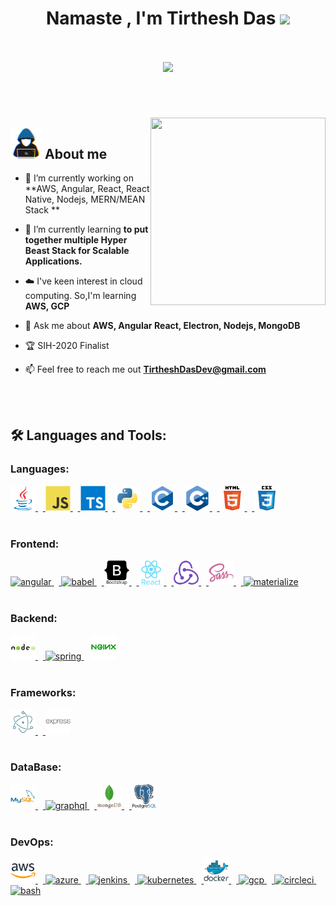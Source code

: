<h1 align="center"><b>Namaste , I'm Tirthesh Das </b><img src="https://media.giphy.com/media/hvRJCLFzcasrR4ia7z/giphy.gif" width="35"><br>
<br></h1>

<p align="center">
<!--   <a href="https://github.com/DenverCoder1/readme-typing-svg"> -->
<img src="https://readme-typing-svg.herokuapp.com?font=Time+New+Roman&color=cyan&size=25&center=true&vCenter=true&width=600&height=50&lines=Self-taught+Full-Stack+Developer,;Working+For+Mercedez-Benz,;Active+Learner/Researcher,;Love+to+learn+new+stuffs..<3"></a>
<h1></h1>
<br>
</p>




<picture> <img align="right" src="https://github.com/7oSkaaa/7oSkaaa/blob/main/Images/Right_Side.gif?raw=true" width = 280px height = 300px></picture>
## <picture><img src = "https://github.com/0xAbdulKhalid/0xAbdulKhalid/raw/main/assets/mdImages/about_me.gif" width = 50px></picture> **About me**
<!--Intro start-->

- 🔭 I’m currently working on **AWS, Angular, React, React Native, Nodejs, MERN/MEAN Stack **

- 🌱 I’m currently learning **to put together multiple Hyper Beast Stack for Scalable Applications.**

- ☁️ I've keen interest in cloud computing. So,I'm learning **AWS, GCP**

- 💬 Ask me about **AWS, Angular React, Electron, Nodejs, MongoDB**

- 🏆 SIH-2020 Finalist

- 📫 Feel free to reach me out **TirtheshDasDev@gmail.com**
<!--Intro end-->

<br>
<br>

<h2 align="left">🛠 Languages and Tools:</h2>
<p align="left">
<h3 align="left">Languages:</h3>
<a href="https://www.java.com" target="_blank" rel="noreferrer"> <img
    src="https://raw.githubusercontent.com/devicons/devicon/master/icons/java/java-original.svg" alt="java" width="40"
    height="40" /> </a>&nbsp;&nbsp;<a href="https://developer.mozilla.org/en-US/docs/Web/JavaScript" target="_blank"
    rel="noreferrer"> <img src="https://raw.githubusercontent.com/devicons/devicon/master/icons/javascript/javascript-original.svg"
    alt="javascript" width="40" height="40" /> </a>&nbsp;&nbsp;<a href="https://www.typescriptlang.org/" target="_blank" rel="noreferrer"> <img
  src="https://raw.githubusercontent.com/devicons/devicon/master/icons/typescript/typescript-original.svg"
  alt="typescript" width="40" height="40" /> </a>&nbsp;&nbsp;<a href="https://www.python.org" target="_blank" rel="noreferrer">
  <img src="https://raw.githubusercontent.com/devicons/devicon/master/icons/python/python-original.svg" alt="python"
    width="40" height="40" /> </a>&nbsp;&nbsp;<a href="https://www.cprogramming.com/" target="_blank"
  rel="noreferrer"> <img src="https://raw.githubusercontent.com/devicons/devicon/master/icons/c/c-original.svg"
  alt="c" width="40" height="40" /> </a>&nbsp;&nbsp;<a href="https://www.w3schools.com/cpp/" target="_blank" rel="noreferrer"> <img
  src="https://raw.githubusercontent.com/devicons/devicon/master/icons/cplusplus/cplusplus-original.svg"
  alt="cplusplus" width="40" height="40" /> </a>&nbsp;&nbsp;<a href="https://www.w3.org/html/" target="_blank" rel="noreferrer"> <img
    src="https://raw.githubusercontent.com/devicons/devicon/master/icons/html5/html5-original-wordmark.svg"
    alt="html5" width="40" height="40" /> </a>&nbsp;&nbsp;<a href="https://www.w3schools.com/css/" target="_blank"
    rel="noreferrer"> <img
    src="https://raw.githubusercontent.com/devicons/devicon/master/icons/css3/css3-original-wordmark.svg" alt="css3"
    width="40" height="40" /> </a>
      
<br>
<br>
<h3 align="left">Frontend:</h3>
<a href="https://angular.io" target="_blank" rel="noreferrer"> <img
  src="https://angular.io/assets/images/logos/angular/angular.svg" alt="angular" width="40" height="40" /> </a>&nbsp;&nbsp;<a href="https://babeljs.io/" target="_blank" rel="noreferrer"> <img
  src="https://www.vectorlogo.zone/logos/babeljs/babeljs-icon.svg" alt="babel" width="40" height="40" /> </a>&nbsp;&nbsp;<a href="https://getbootstrap.com" target="_blank" rel="noreferrer"> <img
  src="https://raw.githubusercontent.com/devicons/devicon/master/icons/bootstrap/bootstrap-plain-wordmark.svg"
  alt="bootstrap" width="40" height="40" /> </a>&nbsp;&nbsp;<a href="https://reactjs.org/" target="_blank" rel="noreferrer"> <img
    src="https://raw.githubusercontent.com/devicons/devicon/master/icons/react/react-original-wordmark.svg"
    alt="react" width="40" height="40" /> </a>&nbsp;&nbsp;<a href="https://redux.js.org" target="_blank" rel="noreferrer"> <img
    src="https://raw.githubusercontent.com/devicons/devicon/master/icons/redux/redux-original.svg" alt="redux"
    width="40" height="40" /> </a>&nbsp;&nbsp;<a href="https://sass-lang.com" target="_blank" rel="noreferrer"> <img
  src="https://raw.githubusercontent.com/devicons/devicon/master/icons/sass/sass-original.svg" alt="sass" width="40"
  height="40" /> </a>&nbsp;&nbsp;<a href="https://materializecss.com/" target="_blank"
    rel="noreferrer"> <img
    src="https://raw.githubusercontent.com/prplx/svg-logos/5585531d45d294869c4eaab4d7cf2e9c167710a9/svg/materialize.svg"
    alt="materialize" width="40" height="40" /> </a> 

<br>
<br>
<h3 align="left">Backend:</h3>
<a href="https://nodejs.org" target="_blank" rel="noreferrer"> <img
    src="https://raw.githubusercontent.com/devicons/devicon/master/icons/nodejs/nodejs-original-wordmark.svg"
    alt="nodejs" width="40" height="40" /> </a> &nbsp;&nbsp;<a href="https://spring.io/" target="_blank" rel="noreferrer"> <img
    src="https://www.vectorlogo.zone/logos/springio/springio-icon.svg" alt="spring" width="40" height="40" /> </a>&nbsp;&nbsp; <a href="https://www.nginx.com" target="_blank" rel="noreferrer"> <img
    src="https://raw.githubusercontent.com/devicons/devicon/master/icons/nginx/nginx-original.svg" alt="nginx"
    width="40" height="40" /> </a>

<br>
<br>
<h3 align="left">Frameworks:</h3>    
<a href="https://www.electronjs.org" target="_blank" rel="noreferrer"> <img
  src="https://raw.githubusercontent.com/devicons/devicon/master/icons/electron/electron-original.svg"
  alt="electron" width="40" height="40" /> </a>&nbsp;&nbsp;<a href="https://expressjs.com" target="_blank" rel="noreferrer"> <img
  src="https://raw.githubusercontent.com/devicons/devicon/master/icons/express/express-original-wordmark.svg"
  alt="express" width="40" height="40" /> </a>
      
<br>
<br>
<h3 align="left">DataBase:</h3>
<a href="https://www.mysql.com/" target="_blank" rel="noreferrer">
  <img src="https://raw.githubusercontent.com/devicons/devicon/master/icons/mysql/mysql-original-wordmark.svg"
  alt="mysql" width="40" height="40" /> </a>&nbsp;&nbsp;<a href="https://graphql.org" target="_blank" rel="noreferrer"> <img
  src="https://www.vectorlogo.zone/logos/graphql/graphql-icon.svg" alt="graphql" width="40" height="40" /> </a>&nbsp;&nbsp;<a href="https://www.mongodb.com/" target="_blank"
    rel="noreferrer"> <img
    src="https://raw.githubusercontent.com/devicons/devicon/master/icons/mongodb/mongodb-original-wordmark.svg"
    alt="mongodb" width="40" height="40" /> </a>&nbsp;&nbsp;<a href="https://www.postgresql.org" target="_blank" rel="noreferrer"> <img
    src="https://raw.githubusercontent.com/devicons/devicon/master/icons/postgresql/postgresql-original-wordmark.svg"
    alt="postgresql" width="40" height="40" /> </a> 

<br>
<br>
<h3 align="left">DevOps:</h3>
<a href="https://aws.amazon.com" target="_blank" rel="noreferrer"> 
  <img src="https://raw.githubusercontent.com/devicons/devicon/master/icons/amazonwebservices/amazonwebservices-original-wordmark.svg" 
  alt="aws" width="40" height="40"/> </a> &nbsp;&nbsp;<a href="https://azure.microsoft.com/en-in/" target="_blank" rel="noreferrer"> 
  <img src="https://www.vectorlogo.zone/logos/microsoft_azure/microsoft_azure-icon.svg" 
  alt="azure" width="40" height="40"/> </a>&nbsp;&nbsp;<a href="https://www.jenkins.io" target="_blank" rel="noreferrer"> 
  <img src="https://www.vectorlogo.zone/logos/jenkins/jenkins-icon.svg" 
  alt="jenkins" width="40" height="40"/> </a> &nbsp;&nbsp;<a href="https://kubernetes.io" target="_blank" rel="noreferrer"> 
  <img src="https://www.vectorlogo.zone/logos/kubernetes/kubernetes-icon.svg" 
  alt="kubernetes" width="40" height="40"/> </a> &nbsp;&nbsp;<a href="https://www.docker.com/" target="_blank" rel="noreferrer">  
  <img src="https://raw.githubusercontent.com/devicons/devicon/master/icons/docker/docker-original-wordmark.svg" 
  alt="docker" width="40" height="40"/> </a> &nbsp;&nbsp;<a href="https://cloud.google.com" target="_blank" rel="noreferrer"> 
  <img src="https://www.vectorlogo.zone/logos/google_cloud/google_cloud-icon.svg" 
  alt="gcp" width="40" height="40"/> </a> &nbsp;&nbsp;<a href="https://circleci.com" target="_blank" rel="noreferrer"> 
  <img src="https://www.vectorlogo.zone/logos/circleci/circleci-icon.svg" 
  alt="circleci" width="40" height="40"/> </a> &nbsp;&nbsp;<a href="https://www.gnu.org/software/bash/" target="_blank" rel="noreferrer"> 
  <img src="https://www.vectorlogo.zone/logos/gnu_bash/gnu_bash-icon.svg" 
  alt="bash" width="40" height="40"/> </a>
  </p>


